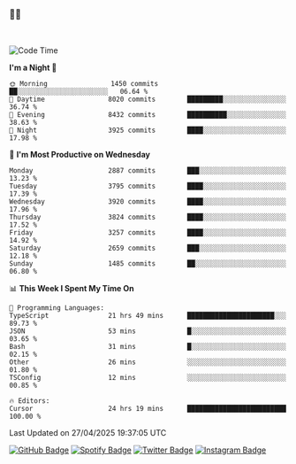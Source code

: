 ### 🤙🍺

<!-- <a href="https://github-readme-stats.vercel.app/api?username=hzak2xx&count_private=true&show_icons=true&theme=dracula">
  <img align="center" src="https://github-readme-stats.vercel.app/api?username=hzak2xx&count_private=true&show_icons=true&theme=dracula" />
</a>
</br> -->
</br>

<!--START_SECTION:waka-->
![Code Time](http://img.shields.io/badge/Code%20Time-4%2C172%20hrs%2016%20mins-blue)

**I'm a Night 🦉** 

```text
🌞 Morning                1450 commits        ██░░░░░░░░░░░░░░░░░░░░░░░   06.64 % 
🌆 Daytime                8020 commits        █████████░░░░░░░░░░░░░░░░   36.74 % 
🌃 Evening                8432 commits        ██████████░░░░░░░░░░░░░░░   38.63 % 
🌙 Night                  3925 commits        ████░░░░░░░░░░░░░░░░░░░░░   17.98 % 
```
📅 **I'm Most Productive on Wednesday** 

```text
Monday                   2887 commits        ███░░░░░░░░░░░░░░░░░░░░░░   13.23 % 
Tuesday                  3795 commits        ████░░░░░░░░░░░░░░░░░░░░░   17.39 % 
Wednesday                3920 commits        ████░░░░░░░░░░░░░░░░░░░░░   17.96 % 
Thursday                 3824 commits        ████░░░░░░░░░░░░░░░░░░░░░   17.52 % 
Friday                   3257 commits        ████░░░░░░░░░░░░░░░░░░░░░   14.92 % 
Saturday                 2659 commits        ███░░░░░░░░░░░░░░░░░░░░░░   12.18 % 
Sunday                   1485 commits        ██░░░░░░░░░░░░░░░░░░░░░░░   06.80 % 
```


📊 **This Week I Spent My Time On** 

```text
💬 Programming Languages: 
TypeScript               21 hrs 49 mins      ██████████████████████░░░   89.73 % 
JSON                     53 mins             █░░░░░░░░░░░░░░░░░░░░░░░░   03.65 % 
Bash                     31 mins             █░░░░░░░░░░░░░░░░░░░░░░░░   02.15 % 
Other                    26 mins             ░░░░░░░░░░░░░░░░░░░░░░░░░   01.80 % 
TSConfig                 12 mins             ░░░░░░░░░░░░░░░░░░░░░░░░░   00.85 % 

🔥 Editors: 
Cursor                   24 hrs 19 mins      █████████████████████████   100.00 % 
```


 Last Updated on 27/04/2025 19:37:05 UTC
<!--END_SECTION:waka-->

[![GitHub Badge](https://img.shields.io/badge/GitHub-100000?style=for-the-badge&logo=github&logoColor=white)](https://github.com/hzak2xx)
[![Spotify Badge](https://img.shields.io/badge/Spotify-1ED760?&style=for-the-badge&logo=spotify&logoColor=white)](https://open.spotify.com/user/uf90s6sbbh75a1mt44clkhkvf)
[![Twitter Badge](https://img.shields.io/badge/Twitter-1DA1F2?style=for-the-badge&logo=twitter&logoColor=white)](https://twitter.com/hzak2xx)
[![Instagram Badge](https://img.shields.io/badge/Instagram-E4405F?style=for-the-badge&logo=instagram&logoColor=white)](https://www.instagram.com/hzak2xx/)
